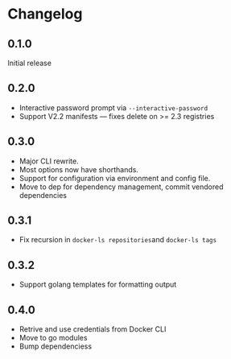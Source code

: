 # Changelog

## 0.1.0

Initial release

## 0.2.0

 * Interactive password prompt via `--interactive-password`
 * Support V2.2 manifests &mdash; fixes delete on >= 2.3 registries

## 0.3.0

  * Major CLI rewrite.
  * Most options now have shorthands.
  * Support for configuration via environment and config file.
  * Move to dep for dependency management, commit vendored dependencies

## 0.3.1

  * Fix recursion in `docker-ls repositories`and `docker-ls tags`

## 0.3.2

  * Support golang templates for formatting output

## 0.4.0

  * Retrive and use credentials from Docker CLI
  * Move to go modules
  * Bump dependenciess
